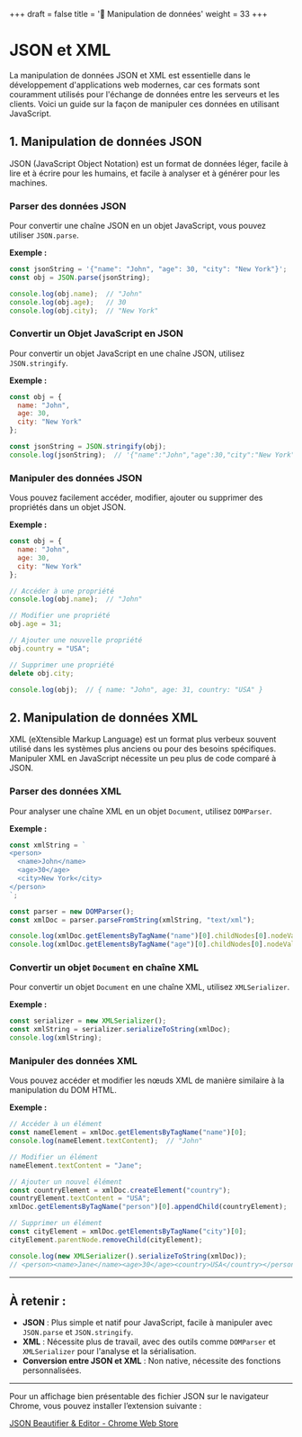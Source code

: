 +++
draft = false
title = '📘 Manipulation de données'
weight = 33
+++

# JSON et XML

La manipulation de données JSON et XML est essentielle dans le développement d'applications web modernes, car ces formats sont couramment utilisés pour l'échange de données entre les serveurs et les clients. Voici un guide sur la façon de manipuler ces données en utilisant JavaScript.

## 1. Manipulation de données JSON

JSON (JavaScript Object Notation) est un format de données léger, facile à lire et à écrire pour les humains, et facile à analyser et à générer pour les machines.

### Parser des données JSON

Pour convertir une chaîne JSON en un objet JavaScript, vous pouvez utiliser `JSON.parse`.

**Exemple :**

```jsx
const jsonString = '{"name": "John", "age": 30, "city": "New York"}';
const obj = JSON.parse(jsonString);

console.log(obj.name);  // "John"
console.log(obj.age);   // 30
console.log(obj.city);  // "New York"
```

### Convertir un Objet JavaScript en JSON

Pour convertir un objet JavaScript en une chaîne JSON, utilisez `JSON.stringify`.

**Exemple :**

```jsx
const obj = {
  name: "John",
  age: 30,
  city: "New York"
};

const jsonString = JSON.stringify(obj);
console.log(jsonString);  // '{"name":"John","age":30,"city":"New York"}'
```

### Manipuler des données JSON

Vous pouvez facilement accéder, modifier, ajouter ou supprimer des propriétés dans un objet JSON.

**Exemple :**

```jsx
const obj = {
  name: "John",
  age: 30,
  city: "New York"
};

// Accéder à une propriété
console.log(obj.name);  // "John"

// Modifier une propriété
obj.age = 31;

// Ajouter une nouvelle propriété
obj.country = "USA";

// Supprimer une propriété
delete obj.city;

console.log(obj);  // { name: "John", age: 31, country: "USA" }
```

## 2. Manipulation de données XML

XML (eXtensible Markup Language) est un format plus verbeux souvent utilisé dans les systèmes plus anciens ou pour des besoins spécifiques. Manipuler XML en JavaScript nécessite un peu plus de code comparé à JSON.

### Parser des données XML

Pour analyser une chaîne XML en un objet `Document`, utilisez `DOMParser`.

**Exemple :**

```jsx
const xmlString = `
<person>
  <name>John</name>
  <age>30</age>
  <city>New York</city>
</person>
`;

const parser = new DOMParser();
const xmlDoc = parser.parseFromString(xmlString, "text/xml");

console.log(xmlDoc.getElementsByTagName("name")[0].childNodes[0].nodeValue);  // "John"
console.log(xmlDoc.getElementsByTagName("age")[0].childNodes[0].nodeValue);   // "30"
```

### Convertir un objet `Document` en chaîne XML

Pour convertir un objet `Document` en une chaîne XML, utilisez `XMLSerializer`.

**Exemple :**

```jsx
const serializer = new XMLSerializer();
const xmlString = serializer.serializeToString(xmlDoc);
console.log(xmlString);
```

### Manipuler des données XML

Vous pouvez accéder et modifier les nœuds XML de manière similaire à la manipulation du DOM HTML.

**Exemple :**

```jsx
// Accéder à un élément
const nameElement = xmlDoc.getElementsByTagName("name")[0];
console.log(nameElement.textContent);  // "John"

// Modifier un élément
nameElement.textContent = "Jane";

// Ajouter un nouvel élément
const countryElement = xmlDoc.createElement("country");
countryElement.textContent = "USA";
xmlDoc.getElementsByTagName("person")[0].appendChild(countryElement);

// Supprimer un élément
const cityElement = xmlDoc.getElementsByTagName("city")[0];
cityElement.parentNode.removeChild(cityElement);

console.log(new XMLSerializer().serializeToString(xmlDoc));
// <person><name>Jane</name><age>30</age><country>USA</country></person>
```
---
## À retenir :

- **JSON** : Plus simple et natif pour JavaScript, facile à manipuler avec `JSON.parse` et `JSON.stringify`.
- **XML** : Nécessite plus de travail, avec des outils comme `DOMParser` et `XMLSerializer` pour l'analyse et la sérialisation.
- **Conversion entre JSON et XML** : Non native, nécessite des fonctions personnalisées.

---

Pour un affichage bien présentable des fichier JSON sur le navigateur Chrome, vous pouvez installer l’extension suivante : 

[JSON Beautifier & Editor - Chrome Web Store](https://chromewebstore.google.com/detail/json-beautifier-editor/lpopeocbeepakdnipejhlpcmifheolpl?hl=en&pli=1)